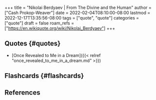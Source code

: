 +++
title = "Nikolai Berdyaev | From The Divine and the Human"
author = ["Cash Prokop-Weaver"]
date = 2022-02-04T08:10:00-08:00
lastmod = 2022-12-17T13:35:56-08:00
tags = ["quote", "quote"]
categories = ["quote"]
draft = false
roam_refs = ["https://en.wikiquote.org/wiki/Nikolai_Berdyaev"]
+++

## Quotes {#quotes}

-   [Once Revealed to Me in a Dream]({{< relref "once_revealed_to_me_in_a_dream.md" >}})


## Flashcards {#flashcards}

## References

<style>.csl-entry{text-indent: -1.5em; margin-left: 1.5em;}</style><div class="csl-bib-body">
</div>
